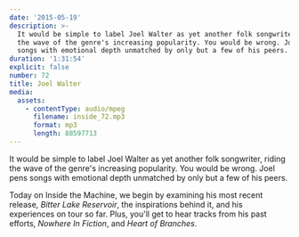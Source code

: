 ```yaml
---
date: '2015-05-19'
description: >-
  It would be simple to label Joel Walter as yet another folk songwriter, riding
  the wave of the genre's increasing popularity. You would be wrong. Joel pens
  songs with emotional depth unmatched by only but a few of his peers.
duration: '1:31:54'
explicit: false
number: 72
title: Joel Walter
media:
  assets:
    - contentType: audio/mpeg
      filename: inside_72.mp3
      format: mp3
      length: 88597713
---
```

It would be simple to label Joel Walter as yet another folk songwriter, riding the wave of the genre's increasing popularity. You would be wrong. Joel pens songs with emotional depth unmatched by only but a few of his peers.

Today on Inside the Machine, we begin by examining his most recent release, *Bitter Lake Reservoir*, the inspirations behind it, and his experiences on tour so far. Plus, you'll get to hear tracks from his past efforts, *Nowhere In Fiction*, and *Heart of Branches*.
